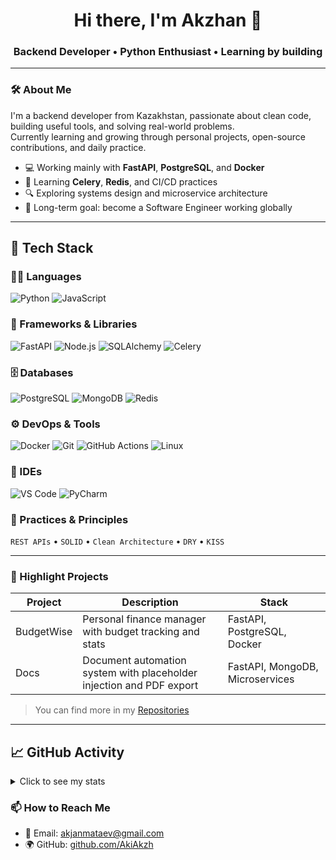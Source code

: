<h1 align="center">Hi there, I'm Akzhan 👋</h1>
<h3 align="center">Backend Developer • Python Enthusiast • Learning by building</h3>


---

### 🛠 About Me

I'm a backend developer from Kazakhstan, passionate about clean code, building useful tools, and solving real-world problems.  
Currently learning and growing through personal projects, open-source contributions, and daily practice.

- 💻 Working mainly with **FastAPI**, **PostgreSQL**, and **Docker**
- 🔁 Learning **Celery**, **Redis**, and CI/CD practices
- 🔍 Exploring systems design and microservice architecture
- 🎯 Long-term goal: become a Software Engineer working globally

---
## 🧩 Tech Stack

### 👨‍💻 Languages
![Python](https://img.shields.io/badge/Python-3670A0?style=for-the-badge&logo=python&logoColor=white)
![JavaScript](https://img.shields.io/badge/JavaScript-F7DF1E?style=for-the-badge&logo=javascript&logoColor=black)

### 🧰 Frameworks & Libraries
![FastAPI](https://img.shields.io/badge/FastAPI-009688?style=for-the-badge&logo=fastapi&logoColor=white)
![Node.js](https://img.shields.io/badge/Node.js-339933?style=for-the-badge&logo=nodedotjs&logoColor=white)
![SQLAlchemy](https://img.shields.io/badge/SQLAlchemy-654321?style=for-the-badge&logo=sqlalchemy&logoColor=white)
![Celery](https://img.shields.io/badge/Celery-37814A?style=for-the-badge&logo=celery&logoColor=white)

### 🗄️ Databases
![PostgreSQL](https://img.shields.io/badge/PostgreSQL-316192?style=for-the-badge&logo=postgresql&logoColor=white)
![MongoDB](https://img.shields.io/badge/MongoDB-47A248?style=for-the-badge&logo=mongodb&logoColor=white)
![Redis](https://img.shields.io/badge/Redis-DC382D?style=for-the-badge&logo=redis&logoColor=white)

### ⚙️ DevOps & Tools
![Docker](https://img.shields.io/badge/Docker-2496ED?style=for-the-badge&logo=docker&logoColor=white)
![Git](https://img.shields.io/badge/Git-F05032?style=for-the-badge&logo=git&logoColor=white)
![GitHub Actions](https://img.shields.io/badge/GitHub%20Actions-2088FF?style=for-the-badge&logo=github-actions&logoColor=white)
![Linux](https://img.shields.io/badge/Linux-FCC624?style=for-the-badge&logo=linux&logoColor=black)

### 🧠 IDEs
![VS Code](https://img.shields.io/badge/VS%20Code-007ACC?style=for-the-badge&logo=visual-studio-code&logoColor=white)
![PyCharm](https://img.shields.io/badge/PyCharm-000000?style=for-the-badge&logo=pycharm&logoColor=white)

### 📐 Practices & Principles
`REST APIs` • `SOLID` • `Clean Architecture` • `DRY` • `KISS`

---

### 🚀 Highlight Projects

| Project         | Description                                               | Stack                            |
|-----------------|-----------------------------------------------------------|----------------------------------|
| BudgetWise      | Personal finance manager with budget tracking and stats  | FastAPI, PostgreSQL, Docker      |
| Docs            | Document automation system with placeholder injection and PDF export | FastAPI, MongoDB, Microservices  |

> You can find more in my [Repositories](https://github.com/AkiAkzh?tab=repositories)


---
## 📈 GitHub Activity

<details>
  <summary>Click to see my stats</summary>
  <br>

  <table>
    <tr>
      <td>
        <img src="https://github-readme-stats-git-masterrstaa-rickstaa.vercel.app/api?username=AkiAkzh&show_icons=true&theme=default&count_private=true" />
      </td>
      <td>
        <img src="https://github-readme-stats-git-masterrstaa-rickstaa.vercel.app/api/top-langs/?username=AkiAkzh&layout=compact" />
      </td>
    </tr>
  </table>

</details>


### 📫 How to Reach Me

- 📧 Email: akjanmataev@gmail.com  
- 🌍 GitHub: [github.com/AkiAkzh](https://github.com/AkiAkzh)
